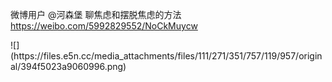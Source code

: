 <p>微博用户 @河森堡 聊焦虑和摆脱焦虑的方法 <a href="https://weibo.com/5992829552/NoCkMuycw" target="_blank" rel="nofollow noopener" translate="no"><span class="invisible">https://</span><span class="">weibo.com/5992829552/NoCkMuycw</span><span class="invisible"></span></a></p>
![](https://files.e5n.cc/media_attachments/files/111/271/351/757/119/957/original/394f5023a9060996.png)